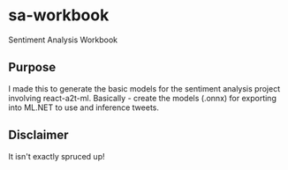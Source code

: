 # sa-workbook
Sentiment Analysis Workbook

## Purpose
I made this to generate the basic models for the sentiment analysis project involving react-a2t-ml. Basically - create the models (.onnx) for exporting into ML.NET to use and inference tweets.

## Disclaimer
It isn't exactly spruced up! 
